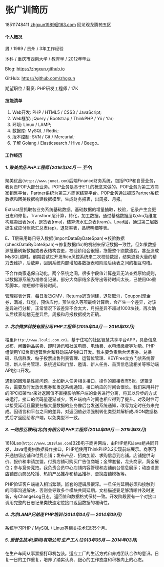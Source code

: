 # 张广训简历

18511748411 zhgxun1989@163.com 回龙观龙腾苑五区

#### 个人概况

男 / 1989 / 贵州 / 3年工作经验

本科 / 重庆市西南大学 / 教育学 / 2012年毕业

Blog: https://zhgxun.github.io

GitHub: https://github.com/zhgxun

期望职位 / 薪资: PHP研发工程师 / 17K

#### 技能清单

1. Web开发: PHP / HTML5 / CSS3 / JavaScript;
2. Web框架: jQuery / Bootstrap / ThinkPHP / Yii / Yar;
3. 环境: Linux / LAMP;
4. 数据库: MySQL / Redis;
5. 版本控制: SVN / Git / Mercurial;
6. 了解 Golang / Elasticsearch / Hive / Beego。

#### 工作经历

##### 1. 聚美优品 PHP工程师 (2016年04月 — 至今)

聚美优品(`http://www.jumei.com`)后端Finance财务系统，包括POP和自营业务，我负责POP大部分业务。POP业务是基于ETL的概念来做的。POP业务为第三方商家销售平台，Partner系统为第三方商家结算平台。POP业务通过抓取Partner系统数据和团美数据构建数据模型，生成财务报表，出周报、月报。

Extract层抓取各业务系统基础数据。基础数据的增量抽取，校验，记录产生变更日志和修复。Transform层计算，转化，加工数据。通过基础数据层以sku为维度构建卖出表(so)，退货表(rma)，结算流水汇总表(trans)。Load层，通过第二层数据生成应付账款汇总表(ap)，退货率表，品牌明细等表。

E、T层采用每日导入数据(importDataByDateSpan)->校验数据(checkDataByDateSpan)->修复数据(fix)的机制来保证数据一致性。但如果数据源批量刷新数据或者表结构变更，校验阶段会很慢，拖慢整个跑数流程，甚至造成MySQL超时。前期尝试过开发Rice风控系统来二次校验数据，结果浪费大量的精力去维护，后放弃，回到系统内部增加各数据表和阶段后续表之间的相互勾稽。

不合作商家退保自动化，两个系统之间，很多字段值计算差异无法查找原始规则，以数据源系统为准修复记录。部分大商家结余表导出等待时间太长，已使用Go重写脚本，缩短邮件等待时间。

管理报表计算，每日发货GMV，Returns退货创建，退货取消，Coupon(现金券，满减，红包)，预估应付，预估收入等项最终计算后，会产生一个差异，对该差异进行分析，正常情况下该差异不会太大，月报差异不超过1000块钱，再次确认后续表勾稽无差异后，周报和月报数据视为正确。

##### 2. 北京微梦科技有限公司 PHP工程师 (2015年04月 — 2016年03月)

楼里(`http://www.louli.com.cn`)，基于住宅的社区智慧共享平台APP，具备信息发布、闲置物品买卖、即时通讯和社区电商、电话费、水电煤缴费等功能。PHP组使用Yii2负责运营后台和移动端API接口开发。我主要负责后台优惠券、兑换码、私信群发、帖子投票出售列表管理、运营位管理、KEYFree立方门禁系统管理、新人任务管理、系统通知和门禁、邀请、新人任务、首页信息流相关等移动端API接口开发。

遇到的困难是性能问题，比如新人任务相关接口，操作的直接表有5张，逻辑复杂，需要及时发放优惠券和发送系统通知，接口响应的时间会很长。我们采用并行的RPC框架Yar来对返回值不直接影响客户端的业务进行分离，将其以异步的方式来运行。接口的代码量逐渐减少，客户端响应时间也相应得到了提升。对及时性可以接受延迟且需要扫描大量数据的业务像后台发送系统通知，改写为定时任务来完成。因语言和平台之间的差异，对返回值必须强制转化类型并解析成JSON数据格式后才返回给客户端，以免类型不一致。

##### 3. 一路捞互联网(北京)有限公司 PHP工程师 (2014年09月 — 2015年03月)

1818Lao(`http://www.1818lao.com`)B2B电子商务网站，由PHP组和Java组共同开发，Java组提供数据操作接口，PHP组使用ThinkPHP3.2实现前端展示。商家可开通初级店铺和付费店铺；发布产品、招商加盟、求购信息到店铺。店铺提供询价、报价和申请加盟。付费店铺可购买广告位商城；金牌套餐，龙头商家，黄金展位；参与竞价竞拍。我负责会员中心店铺内容管理和店铺前台信息展示；动态设置店铺首页商品轮播、热销产品推荐和精品推荐、更换店铺模板等。

PHP验证客户端输入相当繁琐，嵌套的逻辑层很深。一旦任务延期必须和接触到的同事沟通解决，否则会导致多个模块共同延期。文档描述要足够清晰并及时更新，有ChangeLog日志，返回值和数据格式保持一致。开发阶段要有一个对接口调用完整的日志记录类快速定位接口返回数据的准确性。

##### 4. 北京LAMP兄弟连 PHP培训 (2014年04月 — 2014年09月)

系统学习PHP / MySQL / Linux等相关技术知识5个月。

##### 5. 爱普生技术(深圳)有限公司 生产工人 (2013年05月 — 2014年03月)

在生产车间从事票据打印机包装。适应工厂的生活方式和养成团队合作的意识。日复一日的工作重复，培养了踏实认真、细心的工作态度和积极向上的心态。